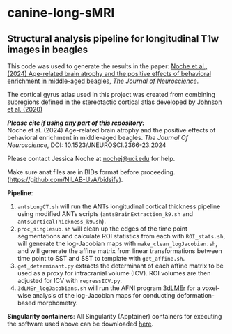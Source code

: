 # canine-long-sMRI
## Structural analysis pipeline for longitudinal T1w images in beagles  

This code was used to generate the results in the paper: [Noche et al., (2024) Age-related brain atrophy and the positive effects of behavioral enrichment in middle-aged beagles, _The Journal of Neuroscience_](https://doi.org/10.1523/JNEUROSCI.2366-23.2024).

The cortical gyrus atlas used in this project was created from combining subregions defined in the stereotactic cortical atlas developed by [Johnson et al. (2020)](https://doi.org/10.1038/s41598-020-61665-0)

_**Please cite if using any part of this repository:**_  
Noche et al. (2024) Age-related brain atrophy and the positive effects of behavioral enrichment in middle-aged beagles. _The Journal Of Neuroscience_, DOI: 10.1523/JNEUROSCI.2366-23.2024

Please contact Jessica Noche at nochej@uci.edu for help.

Make sure anat files are in BIDs format before proceeding. (https://github.com/NILAB-UvA/bidsify).

**Pipeline**:  
1. `antsLongCT.sh` will run the ANTs longitudinal cortical thickness pipeline using modified ANTs scripts (`antsBrainExtraction_k9.sh` and `antsCorticalThickness_k9.sh`).
2. `proc_singlesub.sh` will clean up the edges of the time point segmentations and calculate ROI statistics from each with `ROI_stats.sh`, will generate the log-Jacobian maps with `make_clean_logJacobian.sh`, and will generate the affine matrix from linear transformations between time point to SST and SST to template with `get_affine.sh`.
3. `get_determinant.py` extracts the determinant of each affine matrix to be used as a proxy for intracranial volume (ICV). ROI volumes are then adjusted for ICV with `regressICV.py`.
4. `3dLMEr_logJacobians.sh` will run the AFNI program [3dLMEr](https://afni.nimh.nih.gov/pub/dist/doc/program_help/3dLMEr.html) for a voxel-wise analysis of the log-Jacobian maps for conducting deformation-based morphometry.

**Singularity containers**:
All Singularity (Apptainer) containers for executing the software used above can be downloaded [here](https://ucirvine-my.sharepoint.com/:f:/g/personal/nochej_ad_uci_edu/Et42sAJ3cKROovYv8t6Q4MYBtSNJa9GbfH-ZbdTj3-mnGg?e=PV2Q3z).
